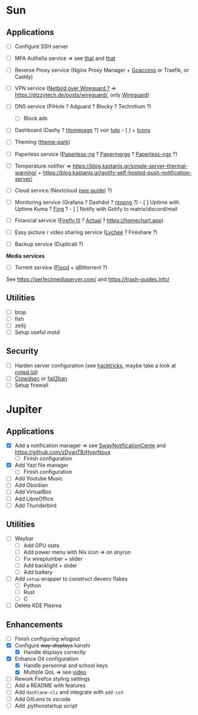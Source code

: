 # Sun

## Applications

- [ ] Configure SSH server
- [ ] MFA Authelia service => see [that](https://www.smarthomebeginner.com/docker-authelia-tutorial/) and [that](https://dizzytech.de/posts/authelia/)
- [ ] Reverse Proxy service (Nginx Proxy Manager + [Goaccess](https://github.com/xavier-hernandez/goaccess-for-nginxproxymanager) or Traefik, or Caddy)
- [ ] VPN service ([Netbird over Wireguard ?](https://github.com/netbirdio/netbird) => https://dizzytech.de/posts/wireguard/, only [Wireguard](https://www.wireguard.com/))
- [ ] DNS service (PiHole ? Adguard ? Blocky ? Technitium ?)
    - [ ] Block ads
- [ ] Dashboard (Dashy ? [Homepage](https://github.com/benphelps/homepage) ?) voir [tuto](https://www.youtube.com/watch?v=z6whWBBYQEY)
		- [ ] + [Icons](https://github.com/walkxcode/Dashboard-Icons)
- [ ] Theming ([theme-park](https://theme-park.dev/))
- [ ] Paperless service ([Paperless-ng]( https://github.com/jonaswinkler/paperless-ng) ? [Papermerge](https://github.com/ciur/papermerge) ? [Paperless-ngx](https://github.com/paperless-ngx/paperless-ngx) ?)
- [ ] Temperature notifier => https://blog.kastanis.gr/simple-server-thermal-warning/ + https://blog.kastanis.gr/gotify-self-hosted-push-notification-server/
- [ ] Cloud service (Nextcloud ([see guide](https://www.reddit.com/r/selfhosted/comments/vf6jeg/i_used_unix_sockets_to_improve_the_performance_of/)) ?)
- [ ] Monitoring service (Grafana ? Dashdot ? [ntopng](https://github.com/ntop/ntopng) ?)
		- [ ] Uptime with Uptime Kuma ? [Fing](https://www.fing.com/) ?
		- [ ] Notify with Gotify to matrix/discord/mail
- [ ] Financial service ([Firefly III](https://www.firefly-iii.org) ? [Actual](https://github.com/actualbudget/actual) ? https://homechart.app)
- [ ] Easy picture / video sharing service ([Lychee](https://lycheeorg.github.io/lychee/) ? Fireshare ?)
- [ ] Backup service (Duplicati ?)


**Media services**

- [ ] Torrent service ([Flood](https://flood.js.org/) + qBittorrent ?)

See https://perfectmediaserver.com/ and https://trash-guides.info/

## Utilities

- [ ] btop
- [ ] fish
- [ ] zellij
- [ ] Setup useful motd

## Security

- [ ] Harden server configuration (see [hacktricks](https://book.hacktricks.xyz/linux-hardening/linux-privilege-escalation-checklist), maybe take a look at [noted.lol](https://noted.lol))
- [ ] [Crowdsec](https://www.crowdsec.net/) or [fail2ban](https://github.com/fail2ban/fail2ban)
- [ ] Setup firewall

# Jupiter

## Applications

- [x] Add a notification manager => see [SwayNotificationCente](https://github.com/ErikReider/SwayNotificationCenter) and https://github.com/zDyanTB/HyprNova
  - [ ] Finish configuration
- [x] Add Yazi file manager
  - [ ] Finish configuration
- [ ] Add Youtube Music
- [ ] Add Obsidian
- [ ] Add VirtualBox
- [ ] Add LibreOffice
- [ ] Add Thunderbird

## Utilities

- [ ] Waybar
    - [ ] Add GPU stats
    - [ ] Add power menu with Nix icon => on anyrun
    - [ ] Fix wireplumber + slider
    - [ ] Add backlight + slider
    - [ ] Add battery
- [ ] Add `setup` wrapper to construct devenv flakes
    - [ ] Python
    - [ ] Rust
    - [ ] C
- [ ] Delete KDE Plasma

## Enhancements

- [ ] Finish configuring wlogout
- [x] Configure ~~way-displays~~ kanshi
    - [x] Handle displays correctly
- [x] Enhance Git configuration
    - [x] Handle personnal and school keys
    - [x] Multiple QoL => see [video](https://www.youtube.com/watch?v=aolI_Rz0ZqY)
- [ ] Rework Firefox styling settings
- [ ] Add a README with features
- [ ] Add `dashlane-cli` and integrate with `add-ssh`
- [ ] Add GitLens to vscode
- [ ] Add .pythonstartup script
